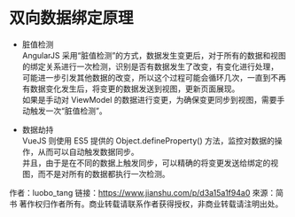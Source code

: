 # 双向数据绑定原理

* 脏值检测  
AngularJS 采用“脏值检测”的方式，数据发生变更后，对于所有的数据和视图的绑定关系进行一次检测，识别是否有数据发生了改变，有变化进行处理，  
可能进一步引发其他数据的改变，所以这个过程可能会循环几次，一直到不再有数据变化发生后，将变更的数据发送到视图，更新页面展现。  
如果是手动对 ViewModel 的数据进行变更，为确保变更同步到视图，需要手动触发一次“脏值检测”。  


* 数据劫持  
VueJS 则使用 ES5 提供的 Object.defineProperty() 方法，监控对数据的操作，从而可以自动触发数据同步。  
并且，由于是在不同的数据上触发同步，可以精确的将变更发送给绑定的视图，而不是对所有的数据都执行一次检测。

作者：luobo_tang
链接：https://www.jianshu.com/p/d3a15a1f94a0
來源：简书
著作权归作者所有。商业转载请联系作者获得授权，非商业转载请注明出处。
